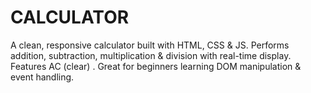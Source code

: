 # CALCULATOR
A clean, responsive calculator built with HTML, CSS &amp; JS. Performs addition, subtraction, multiplication &amp; division with real-time display. Features AC (clear) . Great for beginners learning DOM manipulation &amp; event handling.
